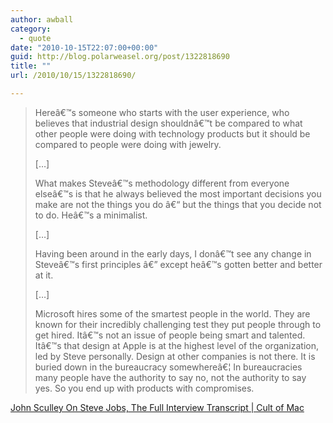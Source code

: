 ```yaml
---
author: awball
category:
  - quote
date: "2010-10-15T22:07:00+00:00"
guid: http://blog.polarweasel.org/post/1322818690
title: ""
url: /2010/10/15/1322818690/

---
```

> Hereâ€™s someone who starts with the user experience, who believes that industrial design shouldnâ€™t be compared to what other people were doing with technology products but it should be compared to people were doing with jewelry.
>
> \[…\]
>
> What makes Steveâ€™s methodology different from everyone elseâ€™s is that he always believed the most important decisions you make are not the things you do â€“ but the things that you decide not to do. Heâ€™s a minimalist.
>
> \[…\]
>
> Having been around in the early days, I donâ€™t see any change in Steveâ€™s first principles â€” except heâ€™s gotten better and better at it.
>
> \[…\]
>
> Microsoft hires some of the smartest people in the world. They are known for their incredibly challenging test they put people through to get hired. Itâ€™s not an issue of people being smart and talented. Itâ€™s that design at Apple is at the highest level of the organization, led by Steve personally. Design at other companies is not there. It is buried down in the bureaucracy somewhereâ€¦ In bureaucracies many people have the authority to say no, not the authority to say yes. So you end up with products with compromises.

 [John Sculley On Steve Jobs, The Full Interview Transcript \| Cult of Mac](http://www.cultofmac.com/john-sculley-on-steve-jobs-the-full-interview-transcript/63295)
